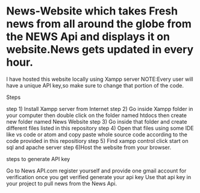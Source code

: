 # News-Website which takes Fresh news from all around the globe from the NEWS Api and displays it on website.News gets updated in every hour.
I have hosted this website locally using Xampp server 
NOTE:Every user will have a unique API key,so make sure to change that portion of the code.

Steps

step 1) Install Xampp server from Internet
step 2) Go inside Xampp folder in your computer then double click on the folder named htdocs then create new folder named News Website
step 3) Go inside that folder and create different files listed in this repository
step 4) Open that files using some IDE like vs code or atom and copy paste whole source code according to the code provided in this repositiory
step 5) Find xampp control click start on sql and apache server
step 6)Host the website from your browser.

steps to generate API key

Go to News API.com register yourself and provide one gmail account for verification
once you get verified generate your api key
Use that api key in your project to pull news from the News Api.
